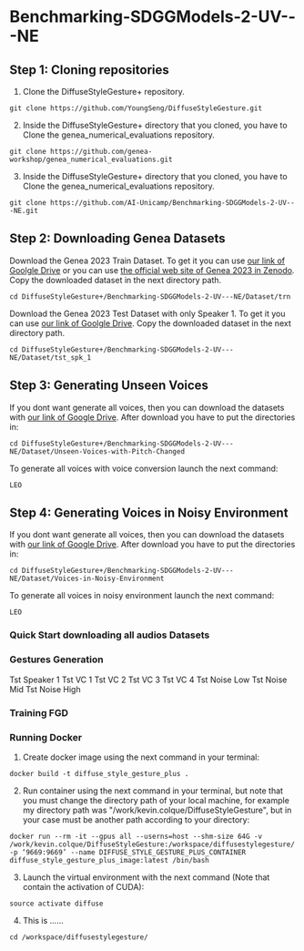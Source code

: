 # Benchmarking-SDGGModels-2-UV---NE

## Step 1: Cloning repositories
1. Clone the DiffuseStyleGesture+ repository.
```angular2html
git clone https://github.com/YoungSeng/DiffuseStyleGesture.git
```

2. Inside the DiffuseStyleGesture+ directory that you cloned, you have to Clone the genea_numerical_evaluations repository.
```angular2html
git clone https://github.com/genea-workshop/genea_numerical_evaluations.git
```

3. Inside the DiffuseStyleGesture+ directory that you cloned, you have to Clone the genea_numerical_evaluations repository.
```angular2html
git clone https://github.com/AI-Unicamp/Benchmarking-SDGGModels-2-UV---NE.git
```

## Step 2: Downloading Genea Datasets
Download the Genea 2023 Train Dataset. To get it you can use [our link of Goolgle Drive](https://drive.google.com/drive/folders/1GvP67y8Ffi-3Y-pzGoZxMtyGKG0ZHT_4?usp=sharing) or you can use [the official web site of Genea 2023 in Zenodo](https://zenodo.org/records/8199133).  
Copy the downloaded dataset in the next directory path.
```angular2html
cd DiffuseStyleGesture+/Benchmarking-SDGGModels-2-UV---NE/Dataset/trn
```

Download the Genea 2023 Test Dataset with only Speaker 1. To get it you can use [our link of Goolgle Drive](https://drive.google.com/drive/folders/1R-nvdXInAsqvJUuT8EY6fQ0TnbD7jlni?usp=sharing).
Copy the downloaded dataset in the next directory path.
```angular2html
cd DiffuseStyleGesture+/Benchmarking-SDGGModels-2-UV---NE/Dataset/tst_spk_1
```

## Step 3: Generating Unseen Voices
If you dont want generate all voices, then you can download the datasets with [our link of Google Drive](https://drive.google.com/drive/folders/1MkpCmmM0C9dyS5w7wQXKg71UTUPhqbvO?usp=sharing).
After download you have to put the directories in:
```angular2html
cd DiffuseStyleGesture+/Benchmarking-SDGGModels-2-UV---NE/Dataset/Unseen-Voices-with-Pitch-Changed
```

To generate all voices with voice conversion launch the next command:
```angular2html
LEO
```

## Step 4: Generating Voices in Noisy Environment
If you dont want generate all voices, then you can download the datasets with [our link of Google Drive]().
After download you have to put the directories in:
```angular2html
cd DiffuseStyleGesture+/Benchmarking-SDGGModels-2-UV---NE/Dataset/Voices-in-Noisy-Environment
```

To generate all voices in noisy environment launch the next command:
```angular2html
LEO
```

### Quick Start downloading all audios Datasets



### Gestures Generation
Tst Speaker 1
Tst VC 1
Tst VC 2
Tst VC 3
Tst VC 4
Tst Noise Low
Tst Noise Mid
Tst Noise High

### Training FGD

### Running Docker
1. Create docker image using the next command in your terminal:
```angular2html
docker build -t diffuse_style_gesture_plus .
```

2. Run container using the next command in your terminal, but note that you must change the directory path of your local machine, for example my directory path was "/work/kevin.colque/DiffuseStyleGesture", but in your case must be another path according to your directory:
```angular2html
docker run --rm -it --gpus all --userns=host --shm-size 64G -v /work/kevin.colque/DiffuseStyleGesture:/workspace/diffusestylegesture/ -p ‘9669:9669’ --name DIFFUSE_STYLE_GESTURE_PLUS_CONTAINER diffuse_style_gesture_plus_image:latest /bin/bash
```

3. Launch the virtual environment with the next command (Note that contain the activation of CUDA):
```angular2html
source activate diffuse
```

4. This is ......
```angular2html
cd /workspace/diffusestylegesture/
```
